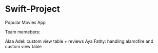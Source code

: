 # Swift-Project
Popular Movies App

Team memebers:

Alaa Adel: custom view table + reviews
Aya Fathy: handling alamofire and custom view table
